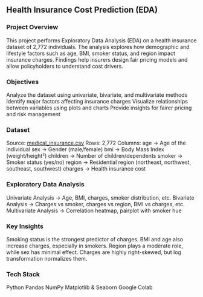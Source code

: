 ## Health Insurance Cost Prediction (EDA)

### Project Overview
This project performs Exploratory Data Analysis (EDA) on a health insurance dataset of 2,772 individuals.
The analysis explores how demographic and lifestyle factors such as age, BMI, smoker status, and region impact insurance charges.
Findings help insurers design fair pricing models and allow policyholders to understand cost drivers.

### Objectives
Analyze the dataset using univariate, bivariate, and multivariate methods
Identify major factors affecting insurance charges
Visualize relationships between variables using plots and charts
Provide insights for fairer pricing and risk management

### Dataset
Source: [medical_insurance.csv](https://www.kaggle.com/datasets/rahulvyasm/medical-insurance-cost-prediction?)
Rows: 2,772
Columns:
age → Age of the individual
sex → Gender (male/female)
bmi → Body Mass Index (weight/height²)
children → Number of children/dependents
smoker → Smoker status (yes/no)
region → Residential region (northeast, northwest, southeast, southwest)
charges → Health insurance cost

### Exploratory Data Analysis
Univariate Analysis → Age, BMI, charges, smoker distribution, etc.
Bivariate Analysis → Charges vs smoker, charges vs region, BMI vs charges, etc.
Multivariate Analysis → Correlation heatmap, pairplot with smoker hue

### Key Insights
Smoking status is the strongest predictor of charges.
BMI and age also increase charges, especially in smokers.
Region plays a moderate role, while sex has minimal effect.
Charges are highly right-skewed, but log transformation normalizes them.

### Tech Stack
Python
Pandas
NumPy
Matplotlib & Seaborn
Google Colab
